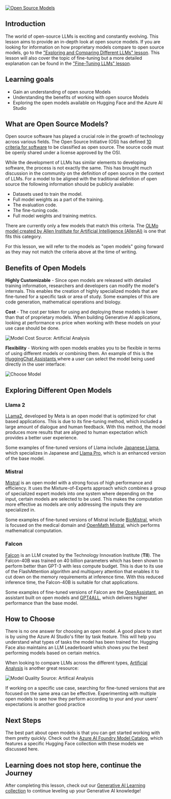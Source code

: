 [![Open Source Models](./images/16-lesson-banner.png?WT.mc_id=academic-105485-koreyst)](https://www.youtube.com/watch?v=CuICgfuHFSg)

## Introduction

The world of open-source LLMs is exciting and constantly evolving. This lesson aims to provide an in-depth look at open source models. If you are looking for information on how proprietary models compare to open source models, go to the ["Exploring and Comparing Different LLMs" lesson](../02-exploring-and-comparing-different-llms/README.md?WT.mc_id=academic-105485-koreyst). This lesson will also cover the topic of fine-tuning but a more detailed explanation can be found in the ["Fine-Tuning LLMs" lesson](../18-fine-tuning/README.md?WT.mc_id=academic-105485-koreyst).

## Learning goals

- Gain an understanding of open source Models
- Understanding the benefits of working with open source Models
- Exploring the open models available on Hugging Face and the Azure AI Studio

## What are Open Source Models?

Open source software has played a crucial role in the growth of technology across various fields. The Open Source Initiative (OSI) has defined [10 criteria for software](https://web.archive.org/web/20241126001143/https://opensource.org/osd?WT.mc_id=academic-105485-koreyst) to be classified as open source. The source code must be openly shared under a license approved by the OSI.

While the development of LLMs has similar elements to developing software, the process is not exactly the same. This has brought much discussion in the community on the definition of open source in the context of LLMs. For a model to be aligned with the traditional definition of open source the following information should be publicly available:

- Datasets used to train the model.
- Full model weights as a part of the training.
- The evaluation code.
- The fine-tuning code.
- Full model weights and training metrics.

There are currently only a few models that match this criteria. The [OLMo model created by Allen Institute for Artificial Intelligence (AllenAI)](https://huggingface.co/allenai/OLMo-7B?WT.mc_id=academic-105485-koreyst) is one that fits this category.

For this lesson, we will refer to the models as "open models" going forward as they may not match the criteria above at the time of writing.

## Benefits of Open Models

**Highly Customizable** - Since open models are released with detailed training information, researchers and developers can modify the model's internals. This enables the creation of highly specialized models that are fine-tuned for a specific task or area of study. Some examples of this are code generation, mathematical operations and biology.

**Cost** - The cost per token for using and deploying these models is lower than that of proprietary models. When building Generative AI applications, looking at performance vs price when working with these models on your use case should be done.

![Model Cost](./images/model-price.png?WT.mc_id=academic-105485-koreyst)
Source: Artificial Analysis

**Flexibility** - Working with open models enables you to be flexible in terms of using different models or combining them. An example of this is the [HuggingChat Assistants ](https://huggingface.co/chat?WT.mc_id=academic-105485-koreyst) where a user can select the model being used directly in the user interface:

![Choose Model](./images/choose-model.png?WT.mc_id=academic-105485-koreyst)

## Exploring Different Open Models

### Llama 2

[LLama2](https://huggingface.co/meta-llama?WT.mc_id=academic-105485-koreyst), developed by Meta is an open model that is optimized for chat based applications. This is due to its fine-tuning method, which included a large amount of dialogue and human feedback. With this method, the model produces more results that are aligned to human expectation which provides a better user experience.

Some examples of fine-tuned versions of Llama include [Japanese Llama](https://huggingface.co/elyza/ELYZA-japanese-Llama-2-7b?WT.mc_id=academic-105485-koreyst), which specializes in Japanese and [Llama Pro](https://huggingface.co/TencentARC/LLaMA-Pro-8B?WT.mc_id=academic-105485-koreyst), which is an enhanced version of the base model.

### Mistral

[Mistral](https://huggingface.co/mistralai?WT.mc_id=academic-105485-koreyst) is an open model with a strong focus of high performance and efficiency. It uses the Mixture-of-Experts approach which combines a group of specialized expert models into one system where depending on the input, certain models are selected to be used. This makes the computation more effective as models are only addressing the inputs they are specialized in.

Some examples of fine-tuned versions of Mistral include [BioMistral](https://huggingface.co/BioMistral/BioMistral-7B?text=Mon+nom+est+Thomas+et+mon+principal?WT.mc_id=academic-105485-koreyst), which is focused on the medical domain and [OpenMath Mistral](https://huggingface.co/nvidia/OpenMath-Mistral-7B-v0.1-hf?WT.mc_id=academic-105485-koreyst), which performs mathematical computation.

### Falcon

[Falcon](https://huggingface.co/tiiuae?WT.mc_id=academic-105485-koreyst) is an LLM created by the Technology Innovation Institute (**TII**). The Falcon-40B was trained on 40 billion parameters which has been shown to perform better than GPT-3 with less compute budget. This is due to its use of the FlashAttention algorithm and multiquery attention that enables it to cut down on the memory requirements at inference time. With this reduced inference time, the Falcon-40B is suitable for chat applications.

Some examples of fine-tuned versions of Falcon are the [OpenAssistant](https://huggingface.co/OpenAssistant/falcon-40b-sft-top1-560?WT.mc_id=academic-105485-koreyst), an assistant built on open models and [GPT4ALL](https://huggingface.co/nomic-ai/gpt4all-falcon?WT.mc_id=academic-105485-koreyst), which delivers higher performance than the base model.

## How to Choose

There is no one answer for choosing an open model. A good place to start is by using the Azure AI Studio's filter by task feature. This will help you understand what types of tasks the model has been trained for. Hugging Face also maintains an LLM Leaderboard which shows you the best performing models based on certain metrics.

When looking to compare LLMs across the different types, [Artificial Analysis](https://artificialanalysis.ai/?WT.mc_id=academic-105485-koreyst) is another great resource:

![Model Quality](./images/model-quality.png?WT.mc_id=academic-105485-koreyst)
Source: Artifical Analysis

If working on a specific use case, searching for fine-tuned versions that are focused on the same area can be effective. Experimenting with multiple open models to see how they perform according to your and your users' expectations is another good practice

## Next Steps

The best part about open models is that you can get started working with them pretty quickly. Check out the [Azure AI Foundry Model Catalog](https://ai.azure.com?WT.mc_id=academic-105485-koreyst), which features a specific Hugging Face collection with these models we discussed here.

## Learning does not stop here, continue the Journey

After completing this lesson, check out our [Generative AI Learning collection](https://aka.ms/genai-collection?WT.mc_id=academic-105485-koreyst) to continue leveling up your Generative AI knowledge!
